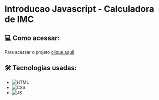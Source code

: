 # Introducao Javascript - Calculadora de IMC

## :computer: Como acessar:

Para acessar o projeto [clique aqui!](https://letzc.github.io/Introducao-javascript/)

## 🛠️ Tecnologias usadas:
- ![HTML](https://img.shields.io/badge/HTML5-E34F26?style=for-the-badge&logo=html5&logoColor=white)
- ![CSS](https://img.shields.io/badge/CSS3-1572B6?style=for-the-badge&logo=css3&logoColor=white)
- ![JS](https://img.shields.io/badge/JavaScript-F7DF1E?style=for-the-badge&logo=javascript&logoColor=black)
